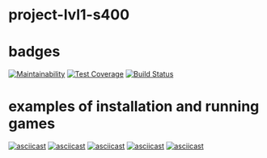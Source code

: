 # project-lvl1-s400

# badges

[![Maintainability](https://api.codeclimate.com/v1/badges/85d76d40bcba72871be5/maintainability)](https://codeclimate.com/github/hancorg-spb/project-lvl1-s400/maintainability)
[![Test Coverage](https://api.codeclimate.com/v1/badges/85d76d40bcba72871be5/test_coverage)](https://codeclimate.com/github/hancorg-spb/project-lvl1-s400/test_coverage)
[![Build Status](https://travis-ci.org/hancorg-spb/project-lvl1-s400.svg?branch=master)](https://travis-ci.org/hancorg-spb/project-lvl1-s400)

# examples of installation and running games

[![asciicast](https://asciinema.org/a/dly1eKpooL6cX1deJct7PD3Rf.svg)](https://asciinema.org/a/dly1eKpooL6cX1deJct7PD3Rf)
[![asciicast](https://asciinema.org/a/EVjWm8oMyXVDUO1AMs6lWUjbr.svg)](https://asciinema.org/a/EVjWm8oMyXVDUO1AMs6lWUjbr)
[![asciicast](https://asciinema.org/a/xRXF59dgchItrbnJ4blqtoy9E.svg)](https://asciinema.org/a/xRXF59dgchItrbnJ4blqtoy9E)
[![asciicast](https://asciinema.org/a/9SDfUVjyrIhyFAmZ4zVQsvzLp.svg)](https://asciinema.org/a/9SDfUVjyrIhyFAmZ4zVQsvzLp)
[![asciicast](https://asciinema.org/a/VYuCumY8xyayaLvCxk1ai0m3m.svg)](https://asciinema.org/a/VYuCumY8xyayaLvCxk1ai0m3m)